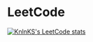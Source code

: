 # LeetCode

[![KnlnKS's LeetCode stats](https://leetcode-stats-six.vercel.app/api?username=szhang43&theme=dark)](https://github.com/szhang43/github-readme)

